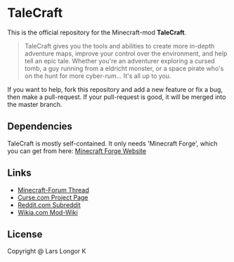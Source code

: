 # TaleCraft
This is the official repository for the Minecraft-mod **TaleCraft**.

> TaleCraft gives you the tools and abilities to create more in-depth adventure maps, improve your control over the environment, and help tell an epic tale. Whether you're an adventurer exploring a cursed tomb, a guy running from a eldricht monster, or a space pirate who's on the hunt for more cyber-rum...
It's all up to you.

If you want to help, fork this repository and add a new feature or fix a bug, then make a pull-request. If your pull-request is good, it will be merged into the master branch.

## Dependencies

TaleCraft is mostly self-contained. It only needs 'Minecraft Forge', which you can get from here:
[Minecraft Forge Website](http://files.minecraftforge.net/)

## Links

- [Minecraft-Forum Thread](http://www.minecraftforum.net/forums/mapping-and-modding/minecraft-mods/wip-mods/1444532 "Minecraft-Forum Thread")
- [Curse.com Project Page](http://www.curse.com/mc-mods/Minecraft/234893-talecraft)
- [Reddit.com Subreddit](https://www.reddit.com/r/talecraft/)
- [Wikia.com Mod-Wiki](http://talecraft.wikia.com/wiki/Talecraft_Wiki)

## License
Copyright @ Lars Longor K
